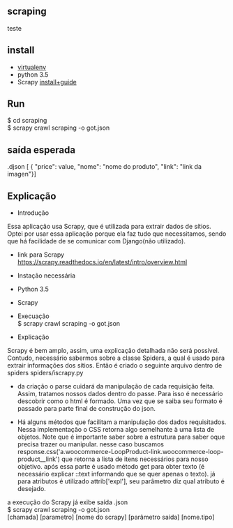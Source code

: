 ## scraping
teste

## install
- [virtualenv](https://cadernodelaboratorio.com.br/2015/11/18/virtualenvwrapper-e-virtualenv-um-tutorial-de-instalacao-e-uso/)
- python 3.5
- Scrapy [install+guide](https://scrapy.readthedocs.io/en/latest/intro/install.html)

## Run
$ cd scraping  
$ scrapy crawl scraping -o got.json

## saída esperada

.djson [ { "price": value, "nome": "nome do produto", "link": "link da imagen"}]

## Explicação

- Introdução

Essa aplicação usa Scrapy, que é utilizada para extrair dados de sítios. Optei por usar essa aplicação
porque ela faz tudo que necessitamos, sendo que há facilidade de se comunicar com Django(não utilizado).
- link para Scrapy https://scrapy.readthedocs.io/en/latest/intro/overview.html

- Instação necessária
- Python 3.5
- Scrapy

- Execuação  
$ scrapy crawl scraping -o got.json  

- Explicação

Scrapy é bem amplo, assim, uma explicação detalhada não será possível. Contudo, necessário sabermos sobre a classe Spiders, a qual é usado para extrair informações dos sítios. Então é criado o seguinte arquivo dentro de spiders spiders/iscrapy.py

- da criação o parse cuidará da manipulação de cada requisição feita. Assim, tratamos nossos dados dentro do passe. Para isso é necessário descobrir como o html é formado. Uma vez que se saiba seu formato é passado para parte final de construção do json. 

- Há alguns métodos que facilitam a manipulação dos dados requisitados. Nessa implementação o CSS retorna algo semelhante à uma lista de objetos. Note que é importante saber sobre a estrutura para saber oque precisa trazer ou manipular. nesse caso 
buscamos response.css('a.woocommerce-LoopProduct-link.woocommerce-loop-product__link') que retorna a lista de itens necessários para nosso objetivo. após essa parte é usado método get para obter texto (é necessário explicar ::text informando que se quer apenas o texto). já para atributos é utilizado attrib['expl'], seu parâmetro diz qual atributo é desejado.

a execução do Scrapy já exibe saída .json   
$ scrapy crawl scraping -o got.json  
[chamada] [parametro] [nome do scrapy] [parâmetro saída] [nome.tipo]


